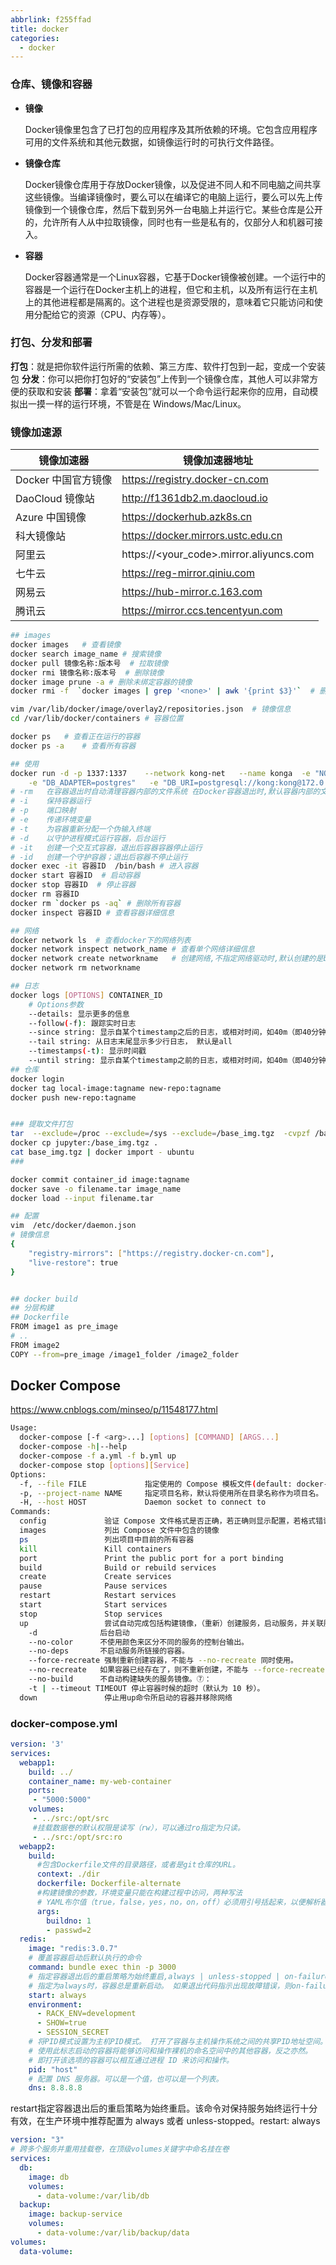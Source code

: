 ```yaml
---
abbrlink: f255ffad
title: docker
categories:
  - docker
---
```

### 仓库、镜像和容器

- **镜像**

  Docker镜像里包含了已打包的应用程序及其所依赖的环境。它包含应用程序可用的文件系统和其他元数据，如镜像运行时的可执行文件路径。

- **镜像仓库**

  Docker镜像仓库用于存放Docker镜像，以及促进不同人和不同电脑之间共享这些镜像。当编译镜像时，要么可以在编译它的电脑上运行，要么可以先上传镜像到一个镜像仓库，然后下载到另外一台电脑上并运行它。某些仓库是公开的，允许所有人从中拉取镜像，同时也有一些是私有的，仅部分人和机器可接入。

- **容器**

  Docker容器通常是一个Linux容器，它基于Docker镜像被创建。一个运行中的容器是一个运行在Docker主机上的进程，但它和主机，以及所有运行在主机上的其他进程都是隔离的。这个进程也是资源受限的，意味着它只能访问和使用分配给它的资源（CPU、内存等）。

### 打包、分发和部署

**打包**：就是把你软件运行所需的依赖、第三方库、软件打包到一起，变成一个安装包
**分发**：你可以把你打包好的“安装包”上传到一个镜像仓库，其他人可以非常方便的获取和安装
**部署**：拿着“安装包”就可以一个命令运行起来你的应用，自动模拟出一摸一样的运行环境，不管是在 Windows/Mac/Linux。

### 镜像加速源

| 镜像加速器          | 镜像加速器地址                          |
| ------------------- | --------------------------------------- |
| Docker 中国官方镜像 | https://registry.docker-cn.com          |
| DaoCloud 镜像站     | http://f1361db2.m.daocloud.io           |
| Azure 中国镜像      | https://dockerhub.azk8s.cn              |
| 科大镜像站          | https://docker.mirrors.ustc.edu.cn      |
| 阿里云              | https://<your_code>.mirror.aliyuncs.com |
| 七牛云              | https://reg-mirror.qiniu.com            |
| 网易云              | https://hub-mirror.c.163.com            |
| 腾讯云              | https://mirror.ccs.tencentyun.com       |

```bash
## images
docker images	# 查看镜像
docker search image_name # 搜索镜像
docker pull 镜像名称:版本号  # 拉取镜像
docker rmi 镜像名称:版本号  # 删除镜像
docker image prune -a # 删除未绑定容器的镜像
docker rmi -f  `docker images | grep '<none>' | awk '{print $3}'`  # 删除tag为none的镜像

vim /var/lib/docker/image/overlay2/repositories.json  # 镜像信息
cd /var/lib/docker/containers # 容器位置

docker ps	# 查看正在运行的容器
docker ps -a	# 查看所有容器

## 使用
docker run -d -p 1337:1337    --network kong-net   --name konga  -e "NODE_ENV=production"  \
	-e "DB_ADAPTER=postgres"   -e "DB_URI=postgresql://kong:kong@172.0.0.1:5432/konga"         pantsel/konga # 创建容器
# -rm	在容器退出时自动清理容器内部的文件系统	在Docker容器退出时,默认容器内部的文件系统仍然被保留,以方便调试并保留用户数据.
# -i	保持容器运行
# -p	端口映射
# -e	传递环境变量
# -t	为容器重新分配一个伪输入终端
# -d	以守护进程模式运行容器，后台运行
# -it	创建一个交互式容器，退出后容器容器停止运行
# -id	创建一个守护容器；退出后容器不停止运行
docker exec -it 容器ID  /bin/bash	# 进入容器
docker start 容器ID  # 启动容器
docker stop 容器ID  # 停止容器
docker rm 容器ID
docker rm `docker ps -aq` # 删除所有容器
docker inspect 容器ID # 查看容器详细信息

## 网络
docker network ls  # 查看docker下的网络列表
docker network inspect network_name # 查看单个网络详细信息
docker network create networkname	# 创建网络,不指定网络驱动时,默认创建的是bridge网络.
docker network rm networkname

## 日志
docker logs [OPTIONS] CONTAINER_ID
    # Options参数
    --details: 显示更多的信息
    --follow(-f): 跟踪实时日志
    --since string: 显示自某个timestamp之后的日志，或相对时间，如40m（即40分钟）
    --tail string: 从日志末尾显示多少行日志， 默认是all
    --timestamps(-t): 显示时间戳
    --until string: 显示自某个timestamp之前的日志，或相对时间，如40m（即40分钟
## 仓库
docker login
docker tag local-image:tagname new-repo:tagname
docker push new-repo:tagname


### 提取文件打包
tar  --exclude=/proc --exclude=/sys --exclude=/base_img.tgz  -cvpzf /base_img.tgz  /
docker cp jupyter:/base_img.tgz .
cat base_img.tgz | docker import - ubuntu
### 

docker commit container_id image:tagname
docker save -o filename.tar image_name
docker load --input filename.tar

## 配置
vim  /etc/docker/daemon.json
# 镜像信息
{
    "registry-mirrors": ["https://registry.docker-cn.com"],
    "live-restore": true
}


## docker build
## 分层构建
## Dockerfile
FROM image1 as pre_image
# ..
FROM image2
COPY --from=pre_image /image1_folder /image2_folder
```

## Docker Compose

https://www.cnblogs.com/minseo/p/11548177.html

```bash
Usage:
  docker-compose [-f <arg>...] [options] [COMMAND] [ARGS...]
  docker-compose -h|--help
  docker-compose -f a.yml -f b.yml up
  docker-compose stop [options][Service]
Options:
  -f, --file FILE             指定使用的 Compose 模板文件(default: docker-compose.yml)可以多次指定
  -p, --project-name NAME     指定项目名称，默认将使用所在目录名称作为项目名。
  -H, --host HOST             Daemon socket to connect to
Commands:
  config             验证 Compose 文件格式是否正确，若正确则显示配置，若格式错误显示错误原因。
  images             列出 Compose 文件中包含的镜像
  ps                 列出项目中目前的所有容器
  kill               Kill containers
  port               Print the public port for a port binding
  build              Build or rebuild services
  create             Create services
  pause              Pause services
  restart            Restart services
  start              Start services
  stop               Stop services
  up                 尝试自动完成包括构建镜像，（重新）创建服务，启动服务，并关联服务相关容器的一系列操作。
	-d				后台启动
	--no-color 		不使用颜色来区分不同的服务的控制台输出。
	--no-deps 		不启动服务所链接的容器。
	--force-recreate 强制重新创建容器，不能与 --no-recreate 同时使用。
	--no-recreate 	如果容器已经存在了，则不重新创建，不能与 --force-recreate 同时使用。
	--no-build 		不自动构建缺失的服务镜像。⑦：
	-t | --timeout TIMEOUT 停止容器时候的超时（默认为 10 秒）。
  down               停止用up命令所启动的容器并移除网络
```

### docker-compose.yml

```yml
version: '3'
services:
  webapp1:
    build: ../
    container_name: my-web-container
    ports:
     - "5000:5000"
    volumes:
     - ../src:/opt/src
     #挂载数据卷的默认权限是读写（rw），可以通过ro指定为只读。 
     - ../src:/opt/src:ro
  webapp2:
  	build:
      #包含Dockerfile文件的目录路径，或者是git仓库的URL。
      context: ./dir 
      dockerfile: Dockerfile-alternate
      #构建镜像的参数，环境变量只能在构建过程中访问，两种写法
      # YAML布尔值（true，false，yes，no，on，off）必须用引号括起来，以便解析器将它们解释为字符串。
      args:
        buildno: 1
        - passwd=2
  redis:
    image: "redis:3.0.7"
    # 覆盖容器启动后默认执行的命令
    command: bundle exec thin -p 3000
    # 指定容器退出后的重启策略为始终重启,always | unless-stopped | on-failure | "no"
    # 指定为always时，容器总是重新启动。 如果退出代码指示出现故障错误，则on-failure将重新启动容器。
    start: always
    environment:
      - RACK_ENV=development
      - SHOW=true
      - SESSION_SECRET
	# 将PID模式设置为主机PID模式。 打开了容器与主机操作系统之间的共享PID地址空间。 
	# 使用此标志启动的容器将能够访问和操作裸机的命名空间中的其他容器，反之亦然。
	# 即打开该选项的容器可以相互通过进程 ID 来访问和操作。
    pid: "host"
    # 配置 DNS 服务器。可以是一个值，也可以是一个列表。
    dns: 8.8.8.8
```



restart指定容器退出后的重启策略为始终重启。该命令对保持服务始终运行十分有效，在生产环境中推荐配置为 always 或者 unless-stopped。restart: always

```yaml
version: "3"
# 跨多个服务并重用挂载卷，在顶级volumes关键字中命名挂在卷
services:
  db:
    image: db
    volumes:
      - data-volume:/var/lib/db
  backup:
    image: backup-service
    volumes:
      - data-volume:/var/lib/backup/data
volumes:
  data-volume:
```





